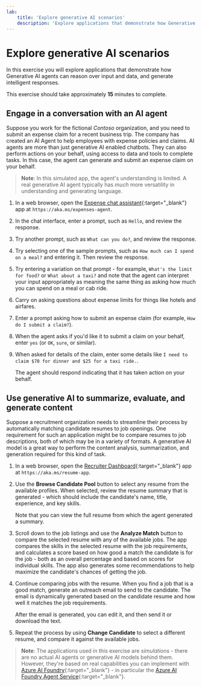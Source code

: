 ```yaml
---
lab:
    title: 'Explore generative AI scenarios'
    description: 'Explore applications that demonstrate how Generative AI agents can reason over input and data, and generate intelligent responses.'
---
```


# Explore generative AI scenarios

In this exercise you will explore applications that demonstrate how Generative AI agents can reason over input and data, and generate intelligent responses.

This exercise should take approximately **15** minutes to complete.

## Engage in a conversation with an AI agent

Suppose you work for the fictional *Contoso* organization, and you need to submit an expense claim for a recent business trip. The company has created an AI Agent to help employees with expense policies and claims. AI agents are more than just generative AI enabled chatbots. They can also perform actions on your behalf, using access to data and tools to complete tasks. In this case, the agent can generate and submit an expense claim on your behalf.

> **Note**: In this simulated app, the agent's understanding is limited. A real generative AI agent typically has *much* more versatility in understanding and generating language.

1. In a web browser, open the [Expense chat assistant](https://aka.ms/expenses-agent){:target="_blank"} app at `https://aka.ms/expenses-agent`.
1. In the chat interface, enter a prompt, such as `Hello`, and review the response.
1. Try another prompt, such as `What can you do?`, and review the response.
1. Try selecting one of the sample prompts, such as `How much can I spend on a meal?` and entering it. Then review the response.
1. Try entering a variation on that prompt - for example, `What's the limit for food?` or `What about a taxi?` and note that the agent can interpret your input appropriately as meaning the same thing as asking how much you can spend on a meal or cab ride.
1. Carry on asking questions about expense limits for things like hotels and airfares.
1. Enter a prompt asking how to submit an expense claim (for example, `How do I submit a claim?`).
1. When the agent asks if you'd like it to submit a claim on your behalf, enter `yes` (or `OK`, `sure`, or similar).
1. When asked for details of the claim, enter some details like `I need to claim $70 for dinner and $25 for a taxi ride.`.

    The agent should respond indicating that it has taken action on your behalf.

## Use generative AI to summarize, evaluate, and generate content

Suppose a recruitment organization needs to streamline their process by automatically matching candidate resumes to job openings. One requirement for such an application might be to compare resumes to job descriptions, both of which may be in a variety of formats. A generative AI model is a great way to perform the content analysis, summarization, and generation required for this kind of task.

1. In a web browser, open the [Recruiter Dashboard](https://aka.ms/resume-app){:target="_blank"} app at `https://aka.ms/resume-app`.

1. Use the **Browse Candidate Pool** button to select any resume from the available profiles. When selected, review the resume summary that is generated - which should include the candidate's name, title, experience, and key skills.

    Note that you can view the full resume from which the agent generated a summary.

1. Scroll down to the job listings and use the **Analyze Match** button to compare the selected resume with any of the available jobs. The app compares the skills in the selected resume with the job requirements, and calculates a score based on how good a match the candidate is for the job - both as an overall percentage and based on scores for individual skills. The app also generates some recommendations to help maximize the candidate's chances of getting the job.

1. Continue comparing jobs with the resume. When you find a job that is a good match, generate an outreach email to send to the candidate. The email is dynamically generated based on the candidate resume and how well it matches the job requirements.

    After the email is generated, you can edit it, and then send it or download the text.

1. Repeat the process by using **Change Candidate** to select a different resume, and compare it against the available jobs.

> **Note**: The applications used in this exercise are *simulations* - there are no actual AI agents or generative AI models behind them. However, they're based on real capabilities you can implement with [Azure AI Foundry](https://azure.microsoft.com/products/ai-foundry/){:target="_blank"} - in particular the [Azure AI Foundry Agent Service](https://azure.microsoft.com/products/ai-agent-service/){:target="_blank"}.
